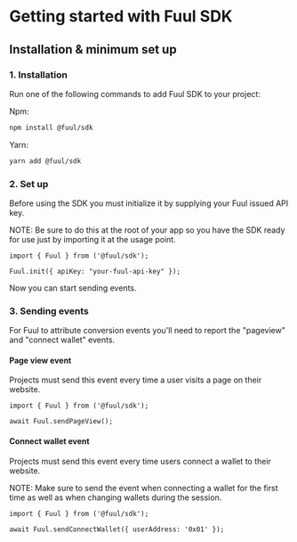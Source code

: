 # Getting started with Fuul SDK

## Installation & minimum set up

### 1. Installation

Run one of the following commands to add Fuul SDK to your project:

Npm:

```bash
npm install @fuul/sdk
```

Yarn:

```bash
yarn add @fuul/sdk
```

### 2. Set up

Before using the SDK you must initialize it by supplying your Fuul issued API key.

NOTE: Be sure to do this at the root of your app so you have the SDK ready for use just by importing it at the usage point.

```tsx
import { Fuul } from ('@fuul/sdk');

Fuul.init({ apiKey: "your-fuul-api-key" });
```

Now you can start sending events.

### 3. Sending events

For Fuul to attribute conversion events you'll need to report the "pageview" and "connect wallet" events.


#### Page view event

Projects must send this event every time a user visits a page on their website.

```tsx
import { Fuul } from ('@fuul/sdk');

await Fuul.sendPageView();
```


#### Connect wallet event

Projects must send this event every time users connect a wallet to their website. 

NOTE: Make sure to send the event when connecting a wallet for the first time as well as when changing wallets during the session.

```tsx
import { Fuul } from ('@fuul/sdk');

await Fuul.sendConnectWallet({ userAddress: '0x01' });
```

